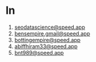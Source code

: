 # ln
1. seodatascience@speed.app
2. bensempire.gmail@speed.app
3. bottingempire@speed.app
4. abiffhiram33@speed.app
5. bnt989@speed.app
